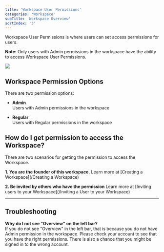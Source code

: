 ```yaml
---
title: 'Workspace User Permissions'
categories: 'Workspace'
subTitle: 'Workspace Overview'
sortIndex: '3'
---
```

Workspace User Permissions is where users can set access permissions for users.

**Note:** Only users with Admin permissions in the workspace have the ability to access Workspace User Permissions. 

![](https://cloud.githubusercontent.com/assets/26155270/23741688/bad794ac-04e4-11e7-8e11-6537130116f8.png)

## Workspace Permission Options

There are two permission options:

- **Admin**  
  Users with Admin permissions in the workspace

- **Regular**  
  Users with Regular permissions in the workspace 

## How do I get permission to access the Workspace?  

There are two scenarios for getting the permission to access the Workspace.

**1. You are the founder of this workspace.**  Learn more at [Creating a Workspace](/Creating a Workspace)

**2. Be invited by others who have the permission** Learn more at [Inviting users to your Workspace](/Inviting a User to your Workspace)

------

## Troubleshooting

**Why do I not see "Overview" on the left bar?**  
If you do not see "Overview" in the left bar, that is because you do not have Admin permission in the workspace. Please check your account to see that you have the right permissions. There is also a chance that you might be signed in to the wrong account.
